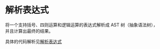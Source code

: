 # 解析表达式

将一个支持括号、四则运算和逻辑运算的表达式解析成 AST 树（抽象语法树），并且计算出最终的结果。

具体的代码解析见[解析表达式](https://www.yuque.com/wendraw/fe/create-ast)
